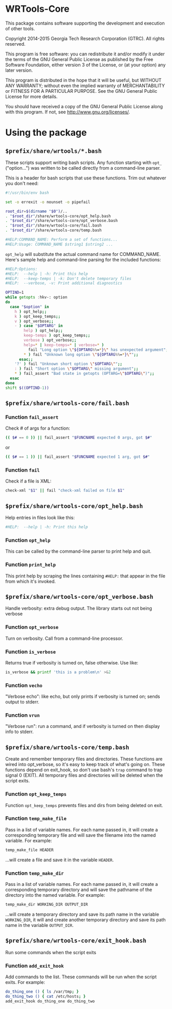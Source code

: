 WRTools-Core
=====

This package contains software supporting the development and execution of other
tools.

Copyright 2014-2015 Georgia Tech Research Corporation (GTRC). All rights
reserved.

This program is free software: you can redistribute it and/or modify it under
the terms of the GNU General Public License as published by the Free Software
Foundation, either version 3 of the License, or (at your option) any later
version.

This program is distributed in the hope that it will be useful, but WITHOUT
ANY WARRANTY; without even the implied warranty of MERCHANTABILITY or FITNESS
FOR A PARTICULAR PURPOSE.  See the GNU General Public License for more
details.

You should have received a copy of the GNU General Public License along with
this program.  If not, see <http://www.gnu.org/licenses/>.

# Using the package

## `$prefix/share/wrtools/*.bash`

These scripts support writing bash scripts. Any function starting with `opt_`
("option...") was written to be called directly from a command-line parser.

This is a header for bash scripts that use these functions. Trim out whatever
you don't need:

```bash
#!/usr/bin/env bash

set -o errexit -o nounset -o pipefail

root_dir=$(dirname "$0")/..
. "$root_dir"/share/wrtools-core/opt_help.bash
. "$root_dir"/share/wrtools-core/opt_verbose.bash
. "$root_dir"/share/wrtools-core/fail.bash
. "$root_dir"/share/wrtools-core/temp.bash

#HELP:COMMAND_NAME: Perform a set of functions...
#HELP:Usage: COMMAND_NAME $string1 $string2 ...
```

`opt_help` will substitute the actual command name for COMMAND_NAME. Here's
sample help and command-line parsing for the included functions:

```bash
#HELP:Options:
#HELP:  --help | -h: Print this help
#HELP:  --keep-temps | -k: Don't delete temporary files
#HELP:  --verbose, -v: Print additional diagnostics

OPTIND=1
while getopts :hkv-: option
do
  case "$option" in
    h ) opt_help;;
    k ) opt_keep_temps;;
    v ) opt_verbose;;
    - ) case "$OPTARG" in
        help ) opt_help;;
        keep-temps ) opt_keep_temps;;
        verbose ) opt_verbose;;
        help=* | keep-temps=* | verbose=* )
          fail "Long option \"${OPTARG%%=*}\" has unexpected argument";;
        * ) fail "Unknown long option \"${OPTARG%%=*}\"";;
      esac;;
    '?' ) fail "Unknown short option \"$OPTARG\"";;
    : ) fail "Short option \"$OPTARG\" missing argument";;
    * ) fail_assert "Bad state in getopts (OPTARG=\"$OPTARG\")";;
  esac
done
shift $((OPTIND-1))
```

## `$prefix/share/wrtools-core/fail.bash`

### Function `fail_assert`

Check # of args for a function:

```bash
(( $# == 0 )) || fail_assert "$FUNCNAME expected 0 args, got $#"
```

or

```bash
(( $# == 1 )) || fail_assert "$FUNCNAME expected 1 arg, got $#"
```

### Function `fail`

Check if a file is XML:

```bash
check-xml "$1" || fail "check-xml failed on file $1"
```

## `$prefix/share/wrtools-core/opt_help.bash`

Help entries in files look like this:

```bash
#HELP:  --help | -h: Print this help
```

### Function `opt_help`

This can be called by the command-line parser to print help and quit.

### Function `print_help`

This print help by scraping the lines containing `#HELP:` that appear in the
file from which it's invoked.

## `$prefix/share/wrtools-core/opt_verbose.bash`

Handle verbosity: extra debug output. The library starts out not being verbose

### Function `opt_verbose`

Turn on verbosity. Call from a command-line processor.

### Function `is_verbose`

Returns true if verbosity is turned on, false otherwise. Use like:

```bash
is_verbose && printf 'this is a problem\n' >&2
```

### Function `vecho`

"Verbose echo": like echo, but only prints if verbosity is turned on; sends
output to stderr.

### Function `vrun`

"Verbose run": run a command, and if verbosity is turned on then display info to
stderr.

## `$prefix/share/wrtools-core/temp.bash`

Create and remember temporary files and directories. These functions are wired
into opt_verbose, so it's easy to keep track of what's going on. These functions
depend on exit_hook, so don't use bash's `trap` command to trap signal 0
(EXIT). All temporary files and directories will be deleted when the script
exits.

### Function `opt_keep_temps`

Function `opt_keep_temps` prevents files and dirs from being deleted on exit.

### Function `temp_make_file`

Pass in a list of variable names. For each name passed in, it will create a
corresponding temporary file and will save the filename into the named
variable. For example:

```bash
temp_make_file HEADER
```

...will create a file and save it in the variable `HEADER`.

### Function `temp_make_dir`

Pass in a list of variable names. For each name passed in, it will create a
corresponding temporary directory and will save the pathname of the directory
into the named variable. For example:

```bash
temp_make_dir WORKING_DIR OUTPUT_DIR
```

...will create a temporary directory and save its path name in the variable
`WORKING_DIR`, it will and create another temporary directory and save its path
name in the variable `OUTPUT_DIR`.

## `$prefix/share/wrtools-core/exit_hook.bash`

Run some commands when the script exits

### Function `add_exit_hook`

Add commands to the list. These commands will be run when the script exits. For example:

```bash
do_thing_one () { ls /var/tmp; }
do_thing_two () { cat /etc/hosts; }
add_exit_hook do_thing_one do_thing_two
```

